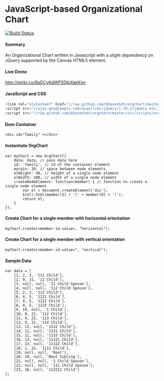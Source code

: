 JavaScript-based Organizational Chart
========================
[![Build Status](https://travis-ci.org/bhaveshdt/orgchart.png?branch=master)](https://travis-ci.org/bhaveshdt/orgchart)

#### Summary
An Organizational Chart written in Javascript with a slight dependency on JQuery supported by the Canvas HTML5 element.

#### Live Demo
http://plnkr.co/8aDCyKdWP2DbiXakKinr

#### JavaScript and CSS
```javascript
<link rel="stylesheet" href="//raw.github.com/bhaveshdt/orgchart/master/src/styles/orgchart.css" />
<script src="//ajax.googleapis.com/ajax/libs/jquery/1.10.2/jquery.min.js" />
<script src="//raw.github.com/bhaveshdt/orgchart/master/src/scripts/orgchart.js" />
```

#### Dom Container 
```
<div id="family" ></div>
```

#### Instantiate OrgChart 
```
var myChart = new OrgChart({
	data: data, // pass data here
	id: 'family', // id of the container element
	margin: 20, // space between node elements
	elHeight: 40, // height of a single node element
	elWidth: 100, // width of a single node element
	createNodeElement: function(member) { // function to create a single node element
		var el = document.createElement('div');
		$(el).html(member[3] + '(' + member[0] + ')');
		return el;
	}
});
```

#### Create Chart for a single member with horizontal orientation
```myChart.create(<member-id-value>, "horizontal");```

#### Create Chart for a single member with vertical orientation 
```myChart.create(<member-id-value>", "vertical");```

#### Sample Data
```
var data = [
	[1, 2, 3, '111 Child'],
	[2, 9, 21, '11 Child'],
	[3, null, null, '11 Child Spouse'],
	[4, null, null, '112 Child Spouse'],
	[5, 2, 3, '112 Child'],
	[6, 4, 5, '1121 Child'],
	[7, 4, 5, '1122 Child'],
	[8, 4, 5, '1123 Child'],
	[9, 19, null, '1 Child'],
	[10, 9, 21, '112 Child'],
	[11, 9, 21, '113 Child'],
	[12, 9, 21, '114 Child'],
	[13, 11, null, '1132 Child'],
	[14, 11, null, '1131 Child'],
	[15, 11, null, '1133 Child'],
	[16, 13, null, '11321 Child'],
	[17, 13, null, '11322 Child'],
	[18, 1, 22, '1111 Child'],
	[19, null, null, 'Root'],
	[20, 19, null, 'Root Sibling'],
	[21, null, null, '1 Child Spouse'],
	[22, null, null, '111 Child Spouse'],
	[23, 16, null, '113211 Child']
];
```
